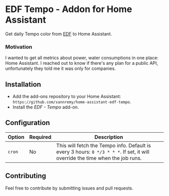 # EDF Tempo - Addon for Home Assistant

Get daily Tempo color from [EDF](https://particulier.edf.fr/) to Home Assistant.

### Motivation

I wanted to get all metrics about power, water consumptions in one place: Home Assistant. I reached out to know if there's any plan for a public API, unfortunately they told me it was only for companies.

## Installation

 - Add the add-ons repository to your Home Assistant: `https://github.com/sannremy/home-assistant-edf-tempo`.
 - Install the *EDF - Tempo* add-on.

## Configuration

|Option|Required|Description|
|---------|--------|-----------|
|`cron`|No|This will fetch the Tempo info. Default is every 3 hours: `0 */3 * * *`. If set, it will override the time when the job runs.|

## Contributing

Feel free to contribute by submitting issues and pull requests.
